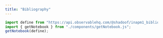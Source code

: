 ```yaml
---
title: "Bibliography"
---
```

```js
import define from "https://api.observablehq.com/@shadoof/inapm1_bibliography.js?v=3";
import { getNotebook } from "./components/getNotebook.js";
getNotebook(define);
```
<div id="notebook-div"></div>